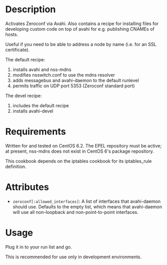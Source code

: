 Description
===========

Activates Zeroconf via Avahi.  Also contains a recipe for installing files for
developing custom code on top of avahi for e.g. publishing CNAMEs of hosts.

Useful if you need to be able to address a node by name (i.e. for an SSL
certificate).

The default recipe:

1. installs avahi and nss-mdns
2. modifies nsswitch.conf to use the mdns resolver
3. adds messagebus and avahi-daemon to the default runlevel
4. permits traffic on UDP port 5353 (Zeroconf standard port)

The devel recipe:

1. includes the default recipe
2. installs avahi-devel

Requirements
============

Written for and tested on CentOS 6.2.  The EPEL repository must be active; at
present, nss-mdns does not exist in CentOS 6's package repository.

This cookbook depends on the iptables cookbook for its iptables_rule definition.

Attributes
==========

* `zeroconf[:allowed_interfaces]`: A list of interfaces that avahi-daemon
  should use.  Defaults to the empty list, which means that avahi-daemon will
  use all non-loopback and non-point-to-point interfaces.

Usage
=====

Plug it in to your run list and go.

This is recommended for use only in development environments.
